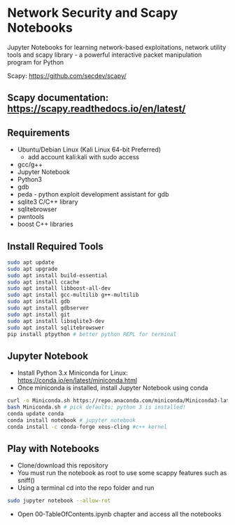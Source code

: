 # Network Security and Scapy Notebooks

Jupyter Notebooks for learning network-based exploitations, network utility tools and scapy library - a powerful interactive packet manipulation program for Python

Scapy: https://github.com/secdev/scapy/

## Scapy documentation: https://scapy.readthedocs.io/en/latest/


## Requirements

- Ubuntu/Debian Linux (Kali Linux 64-bit Preferred)
  - add account kali:kali with sudo access
- gcc/g++
- Jupyter Notebook
- Python3
- gdb
- peda - python exploit development assistant for gdb
- sqlite3 C/C++ library
- sqlitebrowser
- pwntools
- boost C++ libraries

## Install Required Tools


```bash
sudo apt update
sudo apt upgrade
sudo apt install build-essential
sudo apt install ccache
sudo apt install libboost-all-dev
sudo apt install gcc-multilib g++-multilib
sudo apt install gdb
sudo apt install gdbserver
sudo apt install git
sudo apt install libsqlite3-dev
sudo apt install sqlitebrowswer
pip install ptpython # better python REPL for terminal
```
## Jupyter Notebook

-   Install Python 3.x Miniconda for Linux: https://conda.io/en/latest/miniconda.html
-   Once miniconda is installed, install Jupyter Notebook using conda

```bash
curl -o Miniconda.sh https://repo.anaconda.com/miniconda/Miniconda3-latest-Linux-x86_64.sh
bash Miniconda.sh # pick defaults; python 3 is installed!
conda update conda
conda install notebook # jupyter notebook
conda install -c conda-forge xeus-cling #c++ kernel
```

## Play with Notebooks

-   Clone/download this repository
-   You must run the notebook as root to use some scappy features such as sniff()
-   Using a terminal cd into the repo folder and run

```bash
sudo jupyter notebook --allow-rot
```
    
-   Open 00-TableOfContents.ipynb chapter and access all the notebooks
